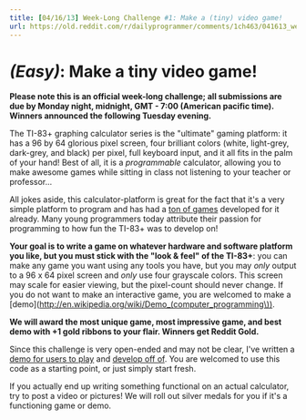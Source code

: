 ```yaml
---
title: [04/16/13] Week-Long Challenge #1: Make a (tiny) video game!
url: https://old.reddit.com/r/dailyprogrammer/comments/1ch463/041613_weeklong_challenge_1_make_a_tiny_video_game/
---
```


# [](#EasyIcon) *(Easy)*: Make a tiny video game!

**Please note this is an official week-long challenge; all submissions are due by Monday night, midnight, GMT - 7:00 (American pacific time). Winners announced the following Tuesday evening.**

The TI-83+ graphing calculator series is the "ultimate" gaming platform: it has a 96 by 64 glorious pixel screen, four brilliant colors (white, light-grey, dark-grey, and black) per pixel, full keyboard input, and it all fits in the palm of your hand! Best of all, it is a *programmable* calculator, allowing you to make awesome games while sitting in class not listening to your teacher or professor...

All jokes aside, this calculator-platform is great for the fact that it's a very simple platform to program and has had a [ton of games](http://www.ticalc.org/pub/83plus/basic/games/) developed for it already. Many young programmers today attribute their passion for programming to how fun the TI-83+ was to develop on!

**Your goal is to write a game on whatever hardware and software platform you like, but you must stick with the "look & feel" of the TI-83+**: you can make any game you want using any tools you have, but you may _only_ output to a 96 x 64 pixel screen and _only_ use four grayscale colors. This screen may scale for easier viewing, but the pixel-count should never change. If you do not want to make an interactive game, you are welcomed to make a [demo](http://en.wikipedia.org/wiki/Demo_(computer_programming\)).

**We will award the most unique game, most impressive game, and best demo with +1 gold ribbons to your flair. Winners get Reddit Gold.**

Since this challenge is very open-ended and may not be clear, I've written a [demo for users to play](http://htmlpreview.github.io/?https://github.com/nint22/JSPhoenix/blob/master/index.htm) and [develop off of](https://github.com/nint22/JSPhoenix). You are welcomed to use this code as a starting point, or just simply start fresh.

If you actually end up writing something functional on an actual calculator, try to post a video or pictures! We will roll out silver medals for you if it's a functioning game or demo.